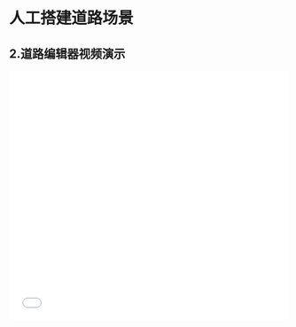# 人工搭建道路场景

## 2.道路编辑器视频演示

<iframe 
    width="100%" 
    height="450" 
    src="..\img\video\道路搭建.mp4" 
    scrolling="no" 
    border="0" 
    frameborder="no" 
    framespacing="0" 
    allowfullscreen="true">
</iframe>


